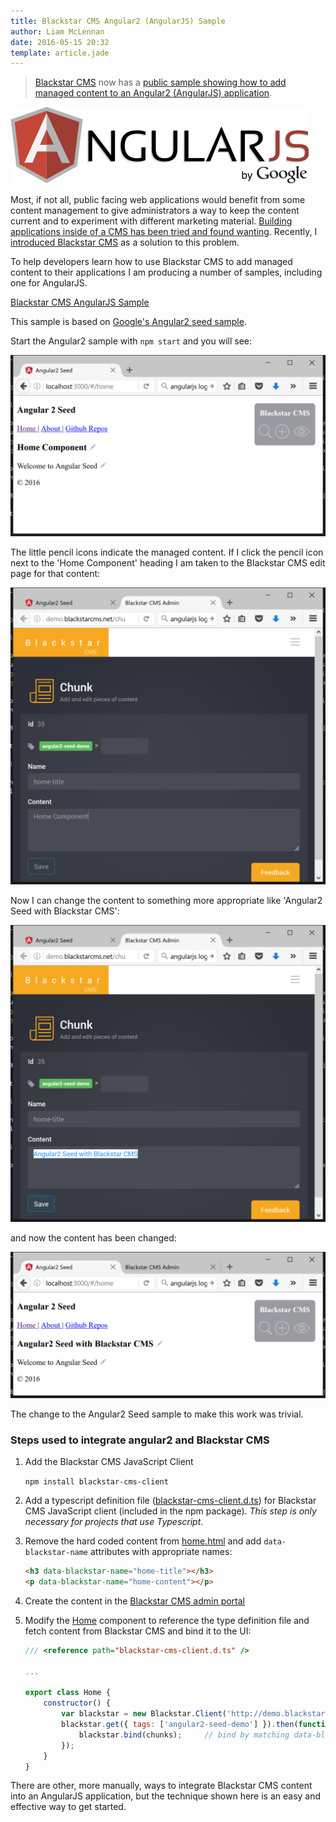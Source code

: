 ```yaml
---
title: Blackstar CMS Angular2 (AngularJS) Sample
author: Liam McLennan
date: 2016-05-15 20:32
template: article.jade
---
```


> [Blackstar CMS](http://blackstarcms.net/) now has a [public sample showing how to add managed content to an Angular2 (AngularJS) application](https://github.com/Blackstar-CMS/samples#angular2-seed).

<img src="logo.png" alt="AngularJS" />

Most, if not all, public facing web applications would benefit from some content management to give administrators a way to keep the content current and to experiment with different marketing material. [Building applications inside of a CMS has been tried and found wanting](http://withouttheloop.com/articles/2016-04-26-blackstar-headless-cms/). Recently, I [introduced Blackstar CMS](http://withouttheloop.com/articles/2016-04-27-headless-cms/) as a solution to this problem.

To help developers learn how to use Blackstar CMS to add managed content to their applications I am producing a number of samples, including one for AngularJS.

[Blackstar CMS AngularJS Sample](https://github.com/Blackstar-CMS/samples#angular2-seed)

This sample is based on [Google's Angular2 seed sample](https://github.com/angular/angular2-seed).

Start the Angular2 sample with `npm start` and you will see:

<img src="home.png" alt="Angular2 Seed Home" />

The little pencil icons indicate the managed content. If I click the pencil icon next to the 'Home Component' heading I am taken to the Blackstar CMS edit page for that content:

<img src="blackstaredit.png" alt="Blackstar CMS Edit Page" />

Now I can change the content to something more appropriate like 'Angular2 Seed with Blackstar CMS':

<img src="blackstarupdated.png" alt="Blackstar CMS Edit Page" />

and now the content has been changed:

<img src="homeupdated.png" alt="Blackstar CMS Edit Page" />

The change to the Angular2 Seed sample to make this work was trivial. 

### Steps used to integrate angular2 and Blackstar CMS

1. Add the Blackstar CMS JavaScript Client
        
   `npm install blackstar-cms-client`
   
1. Add a typescript definition file ([blackstar-cms-client.d.ts](https://github.com/Blackstar-CMS/samples/blob/master/angular2-seed/src/app/components/home/blackstar-cms-client.d.ts)) for Blackstar CMS JavaScript client (included in the npm package). *This step is only necessary for projects that use Typescript*.  

1. Remove the hard coded content from [home.html](https://github.com/Blackstar-CMS/samples/blob/master/angular2-seed/src/app/components/home/home.html) and add `data-blackstar-name` attributes with appropriate names:

    ```html
    <h3 data-blackstar-name="home-title"></h3>
    <p data-blackstar-name="home-content"></p>
    ``` 

1. Create the content in the [Blackstar CMS admin portal](http://demo.blackstarcms.net)

1. Modify the [Home](https://github.com/Blackstar-CMS/samples/blob/master/angular2-seed/src/app/components/home/home.ts) component to reference the type definition file and fetch content from Blackstar CMS and bind it to the UI:

    ```JavaScript
    /// <reference path="blackstar-cms-client.d.ts" />

    ...
    
    export class Home {
        constructor() {
            var blackstar = new Blackstar.Client('http://demo.blackstarcms.net/', { showEditControls: true });
            blackstar.get({ tags: ['angular2-seed-demo'] }).then(function (chunks) {
                blackstar.bind(chunks);     // bind by matching data-blackstar-name values to chunk names 
            });
        }
    }
    ```

There are other, more manually, ways to integrate Blackstar CMS content into an AngularJS application, but the technique shown here is an easy and effective way to get started. 